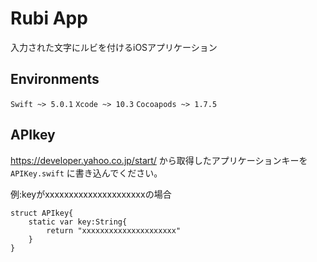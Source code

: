 # Rubi App
入力された文字にルビを付けるiOSアプリケーション

## Environments
`Swift ~> 5.0.1`
`Xcode ~> 10.3`
`Cocoapods ~> 1.7.5`

## APIkey
https://developer.yahoo.co.jp/start/
から取得したアプリケーションキーを ```APIKey.swift``` に書き込んでください。

例:keyがxxxxxxxxxxxxxxxxxxxxxの場合
```
struct APIkey{
    static var key:String{
        return "xxxxxxxxxxxxxxxxxxxxx"
    }
}
```